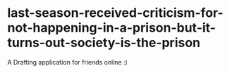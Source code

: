 # last-season-received-criticism-for-not-happening-in-a-prison-but-it-turns-out-society-is-the-prison
A Drafting application for friends online :)
